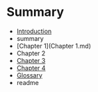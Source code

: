 # Summary

* [Introduction](README.md)
* summary
* [Chapter 1](Chapter 1.md)
* Chapter 2
* [Chapter 3](chapter_3.md)
* [Chapter 4](chapter_4.md)
* [Glossary](glossary.md)
* readme

